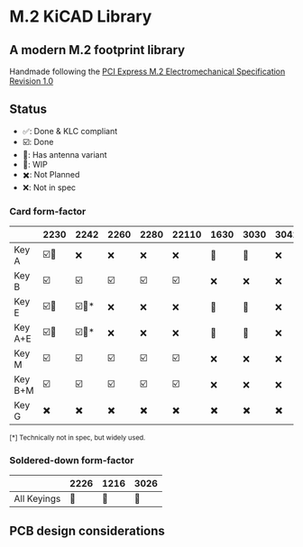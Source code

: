 # M.2 KiCAD Library

## A modern M.2 footprint library

Handmade following the [PCI Express M.2 Electromechanical Specification Revision 1.0](https://web.archive.org/web/20200613074028/http://read.pudn.com/downloads794/doc/project/3133918/PCIe_M.2_Electromechanical_Spec_Rev1.0_Final_11012013_RS_Clean.pdf)

## Status

- ✅: Done & KLC compliant
- ☑️: Done
- 📶: Has antenna variant
- 🚧: WIP
- ✖️: Not Planned
- ❌: Not in spec

### Card form-factor

|         	| 2230 	| 2242 	| 2260 	| 2280 	| 22110 	| 1630 	| 3030 	| 3042 	|
|---------	|------	|------	|------	|------	|-------	|------	|------	|------	|
| Key A   	| ☑️📶    	| ❌    	| ❌    	| ❌    	| ❌     	| 🚧    	| 🚧    	| ❌    	|
| Key B   	| ☑️    	| ☑️    	| ☑️    	| ☑️    	| ☑️     	| ❌    	| ❌    	| ❌    	|
| Key E   	| ☑️📶   	| ☑️📶\*  	| ❌    	| ❌    	| ❌     	| 🚧    	| 🚧    	| ❌    	|
| Key A+E 	| ☑️📶    	| ☑️📶\*   	| ❌    	| ❌    	| ❌     	| 🚧    	| 🚧    	| ❌    	|
| Key M   	| ☑️    	| ☑️    	| ☑️    	| ☑️    	| ☑️     	| ❌    	| ❌    	| ❌    	|
| Key B+M 	| ☑️    	| ☑️    	| ☑️    	| ☑️    	| ☑️     	| ❌    	| ❌    	| ❌    	|
| Key G 	| ✖️    	| ✖️    	| ✖️    	| ✖️    	| ✖️     	| ✖️    	| ✖️    	| ✖️    	|

<sub>[\*] Technically not in spec, but widely used.</sub>

### Soldered-down form-factor

|        	| 2226 	| 1216 	| 3026 	|
|--------	|------	|------	|------	|
| All Keyings 	| 🚧    	| 🚧    	| 🚧    	|

## PCB design considerations